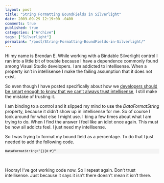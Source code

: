 ```yaml
---
layout: post
title: "String Formatting BoundFields in Silverlight"
date: 2009-09-29 12:19:00 -0400
comments: true
published: true
categories: ["Archive"]
tags: ["Silverlight"]
permalink: "/post/String-Formatting-BoundFields-in-Silverlight/"
---
```


<p>Hi my name is Brendan E. While working with a Bindable Silverlight control I ran into a little bit of trouble because I have a dependence commonly found among Visual Studio developers. I am addicted to intellisense. When a property isn&rsquo;t in intellisense I make the failing assumption that it does not exist.</p>
<p>So even though I have posted specifically about how we <a href="/post/ASPNET-Supports-Valid-HTML-Attributes-in-its-Tags/" target="_blank">developers should be smart enough to know that we can&rsquo;t always trust intellisense</a>, I still make the mistake of trusting it.</p>
<p>I am binding to a control and it slipped my mind to use the <em>DataFormatString</em> property, because it didn&rsquo;t show up in intellisense for me. So of course I look around for what else I might use. I bing a few times about what I am trying to do. When I find the answer I feel like an idiot once again. This must be how all addicts feel. I just need my intellisense.</p>
<p>So I was trying to format my bound field as a percentage. To do that I just needed to add the following code.</p>
<div>
<pre style="line-height: 12pt; background-color: #f4f4f4; margin: 0em; width: 100%; font-family: consolas, 'Courier New', courier, monospace; color: black; font-size: 8pt; overflow: visible; border-style: none; padding: 0px;">DataFormatString="{}{0:P}" </pre>
</div>
<p>&nbsp;</p>
<p>Hooray! I&rsquo;ve got working code now. So I repeat again. Don&rsquo;t trust intellisense. Just because it says it isn&rsquo;t there doesn't mean it isn&rsquo;t there.</p>
